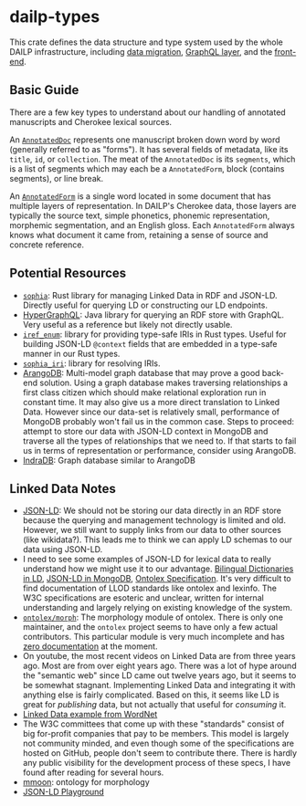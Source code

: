 # dailp-types

This crate defines the data structure and type system used by the whole DAILP infrastructure, including [data migration](../migration), [GraphQL layer](../graphql), and the [front-end](../website).

## Basic Guide

There are a few key types to understand about our handling of annotated manuscripts and Cherokee lexical sources.

An [`AnnotatedDoc`](src/document.rs) represents one manuscript broken down word by word (generally referred to as "forms").
It has several fields of metadata, like its `title`, `id`, or `collection`.
The meat of the `AnnotatedDoc` is its `segments`, which is a list of segments which may each be a `AnnotatedForm`, block (contains segments), or line break.

An [`AnnotatedForm`](src/form.rs) is a single word located in some document that has multiple layers of representation.
In DAILP's Cherokee data, those layers are typically the source text, simple phonetics, phonemic representation, morphemic segmentation, and an English gloss.
Each `AnnotatedForm` always knows what document it came from, retaining a sense of source and concrete reference.

## Potential Resources

- [`sophia`](https://github.com/pchampin/sophia_rs): Rust library for managing Linked Data in RDF and JSON-LD.
  Directly useful for querying LD or constructing our LD endpoints.
- [HyperGraphQL](https://github.com/hypergraphql/hypergraphql): Java library for querying an RDF store with GraphQL.
  Very useful as a reference but likely not directly usable.
- [`iref_enum`](https://docs.rs/iref-enum/1.1.0/iref_enum/): library for providing type-safe IRIs in Rust types.
  Useful for building JSON-LD `@context` fields that are embedded in a type-safe manner in our Rust types.
- [`sophia_iri`](https://crates.io/crates/sophia_iri): library for resolving IRIs.
- [ArangoDB](https://www.arangodb.com): Multi-model graph database that may prove a good back-end solution.
  Using a graph database makes traversing relationships a first class citizen which should make relational exploration run in constant time.
  It may also give us a more direct translation to Linked Data.
  However since our data-set is relatively small, performance of MongoDB probably won't fail us in the common case.
  Steps to proceed: attempt to store our data with JSON-LD context in MongoDB and traverse all the types of relationships that we need to.
  If that starts to fail us in terms of representation or performance, consider using ArangoDB.
- [IndraDB](https://github.com/indradb/indradb): Graph database similar to ArangoDB

## Linked Data Notes

- [JSON-LD](http://manu.sporny.org/2014/json-ld-origins-2/): We should not be storing our data directly in an RDF store because the querying and management technology is limited and old.
  However, we still want to supply links from our data to other sources (like wikidata?).
  This leads me to think we can apply LD schemas to our data using JSON-LD.
- I need to see some examples of JSON-LD for lexical data to really understand how we might use it to our advantage. [Bilingual Dictionaries in LD](https://www.w3.org/2015/09/bpmlod-reports/bilingual-dictionaries/), [JSON-LD in MongoDB](https://www.slideshare.net/gkellogg1/jsonld-and-mongodb), [Ontolex Specification](https://www.w3.org/2016/05/ontolex/#core).
  It's very difficult to find documentation of LLOD standards like ontolex and lexinfo.
  The W3C specifications are esoteric and unclear, written for internal understanding and largely relying on existing knowledge of the system.
- [`ontolex/morph`](https://github.com/ontolex/morph): The morphology module of ontolex.
  There is only one maintainer, and the `ontolex` project seems to have only a few actual contributors.
  This particular module is very much incomplete and has [zero documentation](https://ontolex.github.io/morph/) at the moment.
- On youtube, the most recent videos on Linked Data are from three years ago.
  Most are from over eight years ago.
  There was a lot of hype around the "semantic web" since LD came out twelve years ago, but it seems to be somewhat stagnant.
  Implementing Linked Data and integrating it with anything else is fairly complicated.
  Based on this, it seems like LD is great for _publishing_ data, but not actually that useful for _consuming_ it.
- [Linked Data example from WordNet](https://elex.link/elex2017/wp-content/uploads/2017/09/paper36.pdf)
- The W3C committees that come up with these "standards" consist of big for-profit companies that pay to be members.
  This model is largely not community minded, and even though some of the specifications are hosted on GitHub, people don't seem to contribute there.
  There is hardly any public visibility for the development process of these specs, I have found after reading for several hours.
- [mmoon](https://mmoon.org): ontology for morphology
- [JSON-LD Playground](https://json-ld.org/playground/)
